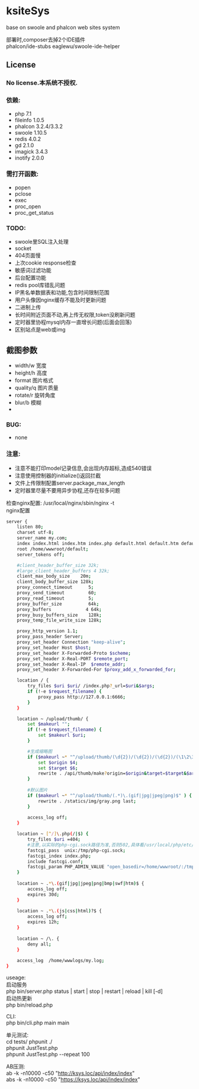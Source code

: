 # ksiteSys
base on swoole and phalcon web sites system  
  

部署时,composer去掉2个IDE插件  
phalcon/ide-stubs
eaglewu/swoole-ide-helper  

License
-------
### No license.本系统不授权.  


### 依赖: 
- php 7.1  
- fileinfo 1.0.5  
- phalcon 3.2.4/3.3.2   
- swoole 1.10.5  
- redis 4.0.2  
- gd 2.1.0  
- imagick 3.4.3  
- inotify 2.0.0  

### 需打开函数:  
- popen  
- pclose  
- exec  
- proc_open
- proc_get_status



### TODO:  
- swoole里SQL注入处理  
- socket  
- 404页面慢  
- 上次cookie response检查   
- 敏感词过滤功能  
- 后台配置功能  
- redis pool库错乱问题  
- IP黑名单数据表和功能,包含时间限制范围 
- 用户头像因nginx缓存不能及时更新问题
- 二进制上传 
- 长时间附近页面不动,再上传无权限,token没刷新问题
- 定时器里协程mysql内存一直增长问题(后面会回落)
- 区别站点是web或img



## 截图参数  
- width/w 宽度
- height/h 高度
- format 图片格式
- quality/q 图片质量
- rotate/r 旋转角度
- blur/b 模糊
- 



### BUG:  
- none



### 注意:
- 注意不能打印model记录信息,会出现内存超标,造成540错误 
- 注意使用控制器的initialize()返回拦截 
- 文件上传限制配置server.package_max_length 
- 定时器里尽量不要用异步协程,还存在较多问题



检查nginx配置: /usr/local/nginx/sbin/nginx -t  
nginx配置  
``` bash
server {
    listen 80;
    charset utf-8;
    server_name my.com;
    index index.html index.htm index.php default.html default.htm default.php;
    root /home/wwwroot/default;
    server_tokens off;

    #client_header_buffer_size 32k;
    #large_client_header_buffers 4 32k;
    client_max_body_size    20m;
    client_body_buffer_size 128k;
    proxy_connect_timeout      5;
    proxy_send_timeout         60;
    proxy_read_timeout         5;
    proxy_buffer_size          64k;
    proxy_buffers             4 64k;
    proxy_busy_buffers_size    128k;
    proxy_temp_file_write_size 128k;

    proxy_http_version 1.1;
    proxy_pass_header Server;
    proxy_set_header Connection "keep-alive";
    proxy_set_header Host $host;
    proxy_set_header X-Forwarded-Proto $scheme;
    proxy_set_header X-Real-PORT $remote_port;
    proxy_set_header X-Real-IP  $remote_addr;
    proxy_set_header X-Forwarded-For $proxy_add_x_forwarded_for;

    location / {
        try_files $uri $uri/ /index.php?_url=$uri&$args;
        if (!-e $request_filename) {
            proxy_pass http://127.0.0.1:6666;
        }
    }

    location ~ /upload/thumb/ {
        set $makeurl "";
        if (!-e $request_filename) {
            set $makeurl $uri;
        }

        #生成缩略图
        if ($makeurl ~* "^/upload/thumb/(\d{2})/(\d{2})/(\d{2})/(\1\2\3[a-z0-9]{16}\.(gif|jpg|jpeg|png|bmp))/((.*)\.(gif|jpg|png))$" ) {
            set $origin $4;
            set $target $6;
            rewrite . /api/thumb/make?origin=$origin&target=$target&$args last;
        }
        
        #默认图片
        if ($makeurl ~* "^/upload/thumb/(.*)\.(gif|jpg|jpeg|png)$" ) {
            rewrite . /statics/img/gray.png last;
        }
        
        access_log off;
    }

    location ~ [^/]\.php(/|$) {
        try_files $uri =404;
        #注意,以实际的php-cgi.sock路径为准,否则502,具体看/usr/local/php/etc/php-fpm.conf
        fastcgi_pass  unix:/tmp/php-cgi.sock;
        fastcgi_index index.php;
        include fastcgi.conf;
        fastcgi_param PHP_ADMIN_VALUE "open_basedir=/home/wwwroot/:/tmp/:/proc/";
    }
    
    location ~ .*\.(gif|jpg|jpeg|png|bmp|swf|htm)$ {
        access_log off;
        expires 30d;
    }
    
    location ~ .*\.(js|css|html)?$ {
        access_log off;
        expires 12h;
    }
    
    location ~ /\. {
        deny all;
    }
    
    access_log  /home/wwwlogs/my.log;
}
```

useage:  
启动服务  
php bin/server.php status | start | stop | restart | reload | kill [-d]  
启动热更新  
php bin/reload.php  

CLI:  
php bin/cli.php main main  

单元测试:  
cd tests/
phpunit ./  
phpunit JustTest.php  
phpunit JustTest.php  --repeat 100 

AB压测:  
ab -k -n10000 -c50 "http://ksys.loc/api/index/index"  
abs -k -n10000 -c50 "https://ksys.loc/api/index/index"  

